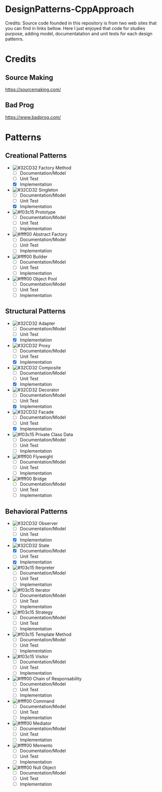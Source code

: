 # DesignPatterns-CppApproach

Credits: Source code founded in this repository is from two web sites that you can find in links bellow. Here I just enjoyed that code for studies purpose, adding model, documentatation and unit tests for each design pattenrs.

# Credits

## Source Making
https://sourcemaking.com/

## Bad Prog
https://www.badprog.com/

# Patterns

## Creational Patterns

- ![#32CD32](https://placehold.it/15/32CD32/000000?text=+) Factory Method
  - [ ] Documentation/Model
  - [ ] Unit Test
  - [x] Implementation
- ![#32CD32](https://placehold.it/15/32CD32/000000?text=+) Singleton
  - [ ] Documentation/Model
  - [ ] Unit Test
  - [x] Implementation
- ![#f03c15](https://placehold.it/15/f03c15/000000?text=+) Prototype
  - [ ] Documentation/Model
  - [ ] Unit Test
  - [ ] Implementation
- ![#ffff00](https://placehold.it/15/ffff00/000000?text=+) Abstract Factory
  - [ ] Documentation/Model
  - [ ] Unit Test
  - [ ] Implementation
- ![#ffff00](https://placehold.it/15/ffff00/000000?text=+) Builder
  - [ ] Documentation/Model
  - [ ] Unit Test
  - [ ] Implementation
- ![#ffff00](https://placehold.it/15/ffff00/000000?text=+) Object Pool
  - [ ] Documentation/Model
  - [ ] Unit Test
  - [ ] Implementation

## Structural Patterns

- ![#32CD32](https://placehold.it/15/32CD32/000000?text=+) Adapter
  - [ ] Documentation/Model
  - [ ] Unit Test
  - [x] Implementation
- ![#32CD32](https://placehold.it/15/32CD32/000000?text=+) Proxy
  - [ ] Documentation/Model
  - [ ] Unit Test
  - [x] Implementation
- ![#32CD32](https://placehold.it/15/32CD32/000000?text=+) Composite
  - [ ] Documentation/Model
  - [ ] Unit Test
  - [x] Implementation
- ![#32CD32](https://placehold.it/15/32CD32/000000?text=+) Decorator
  - [ ] Documentation/Model
  - [ ] Unit Test
  - [x] Implementation
- ![#32CD32](https://placehold.it/15/32CD32/000000?text=+) Facade
  - [ ] Documentation/Model
  - [ ] Unit Test
  - [x] Implementation
- ![#f03c15](https://placehold.it/15/f03c15/000000?text=+) Private Class Data
  - [ ] Documentation/Model
  - [ ] Unit Test
  - [ ] Implementation
- ![#ffff00](https://placehold.it/15/ffff00/000000?text=+) Flyweight
  - [ ] Documentation/Model
  - [ ] Unit Test
  - [ ] Implementation
- ![#ffff00](https://placehold.it/15/ffff00/000000?text=+) Bridge
  - [ ] Documentation/Model
  - [ ] Unit Test
  - [ ] Implementation

## Behavioral Patterns

- ![#32CD32](https://placehold.it/15/32CD32/000000?text=+) Observer
  - [ ] Documentation/Model
  - [ ] Unit Test
  - [x] Implementation
- ![#32CD32](https://placehold.it/15/32CD32/000000?text=+) State
  - [x] Documentation/Model
  - [ ] Unit Test
  - [x] Implementation
- ![#f03c15](https://placehold.it/15/f03c15/000000?text=+) Iterpreter
  - [ ] Documentation/Model
  - [ ] Unit Test
  - [ ] Implementation
- ![#f03c15](https://placehold.it/15/f03c15/000000?text=+) Iterator
  - [ ] Documentation/Model
  - [ ] Unit Test
  - [ ] Implementation
- ![#f03c15](https://placehold.it/15/f03c15/000000?text=+) Strategy
  - [ ] Documentation/Model
  - [ ] Unit Test
  - [ ] Implementation
- ![#f03c15](https://placehold.it/15/f03c15/000000?text=+) Template Method
  - [ ] Documentation/Model
  - [ ] Unit Test
  - [ ] Implementation
- ![#f03c15](https://placehold.it/15/f03c15/000000?text=+) Visitor
  - [ ] Documentation/Model
  - [ ] Unit Test
  - [ ] Implementation
- ![#ffff00](https://placehold.it/15/ffff00/000000?text=+) Chain of Responsability
  - [ ] Documentation/Model
  - [ ] Unit Test
  - [ ] Implementation
- ![#ffff00](https://placehold.it/15/ffff00/000000?text=+) Command
  - [ ] Documentation/Model
  - [ ] Unit Test
  - [ ] Implementation
- ![#ffff00](https://placehold.it/15/ffff00/000000?text=+) Mediator
  - [ ] Documentation/Model
  - [ ] Unit Test
  - [ ] Implementation
- ![#ffff00](https://placehold.it/15/ffff00/000000?text=+) Memento
  - [ ] Documentation/Model
  - [ ] Unit Test
  - [ ] Implementation
- ![#ffff00](https://placehold.it/15/ffff00/000000?text=+) Null Object
  - [ ] Documentation/Model
  - [ ] Unit Test
  - [ ] Implementation
